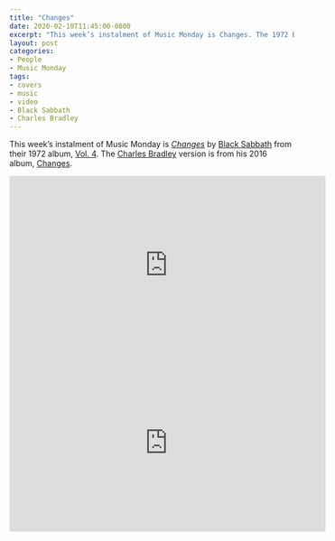 ```yaml
---
title: "Changes"
date: 2020-02-10T11:45:00-0800
excerpt: "This week’s instalment of Music Monday is Changes. The 1972 Black Sabbath original and a 2016 cover by Charles Bradley."
layout: post
categories:
- People
- Music Monday
tags:
- covers
- music
- video
- Black Sabbath
- Charles Bradley
---
```

This week’s instalment of Music Monday is [_Changes_](https://en.wikipedia.org/wiki/Changes_(Black_Sabbath_song)) by
[Black Sabbath](https://www.blacksabbath.com/) from their 1972 album,
[Vol. 4](https://en.wikipedia.org/wiki/Vol._4_(Black_Sabbath_album)). The [Charles Bradley](http://thecharlesbradley.com/)
version is from his 2016 album, [Changes](https://en.wikipedia.org/wiki/Changes_(Charles_Bradley_album)).

<div class="video-container">
<iframe width="560" height="315" src="https://www.youtube.com/embed/nPtorZ2k7Ak" frameborder="0" allowfullscreen title="Video: Changes by Black Sabbath"></iframe>
</div>

<div class="video-container">
<iframe width="560" height="315" src="https://www.youtube.com/embed/xi49yirJiEA" frameborder="0" allowfullscreen title="Video: Changes by Charles Bradley"></iframe>
</div>
